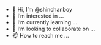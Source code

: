 - 👋 Hi, I’m @shinchanboy
- 👀 I’m interested in ...
- 🌱 I’m currently learning ...
- 💞️ I’m looking to collaborate on ...
- 📫 How to reach me ...

<!---
shinchanboy/shinchanboy is a ✨ special ✨ repository because its `README.md` (this file) appears on your GitHub profile.
You can click the Preview link to take a look at your changes.
--->
